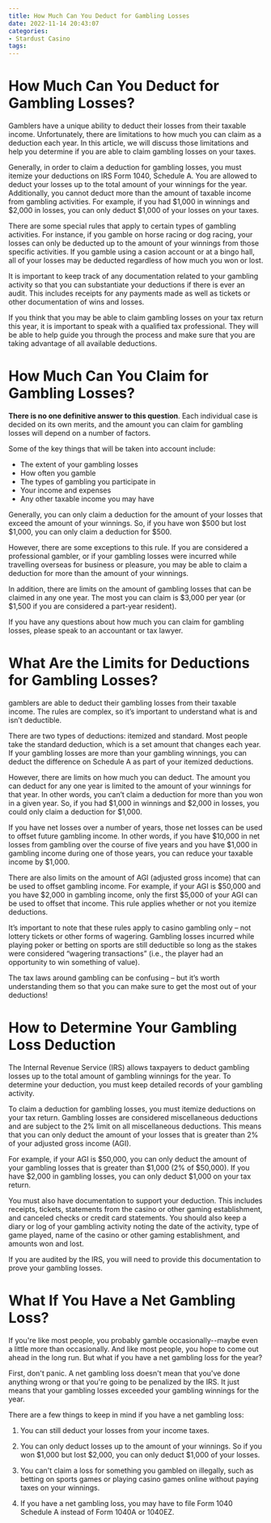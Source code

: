 ```yaml
---
title: How Much Can You Deduct for Gambling Losses
date: 2022-11-14 20:43:07
categories:
- Stardust Casino
tags:
---
```



#  How Much Can You Deduct for Gambling Losses?

Gamblers have a unique ability to deduct their losses from their taxable income. Unfortunately, there are limitations to how much you can claim as a deduction each year. In this article, we will discuss those limitations and help you determine if you are able to claim gambling losses on your taxes.

Generally, in order to claim a deduction for gambling losses, you must itemize your deductions on IRS Form 1040, Schedule A. You are allowed to deduct your losses up to the total amount of your winnings for the year. Additionally, you cannot deduct more than the amount of taxable income from gambling activities. For example, if you had $1,000 in winnings and $2,000 in losses, you can only deduct $1,000 of your losses on your taxes.

There are some special rules that apply to certain types of gambling activities. For instance, if you gamble on horse racing or dog racing, your losses can only be deducted up to the amount of your winnings from those specific activities. If you gamble using a casion account or at a bingo hall, all of your losses may be deducted regardless of how much you won or lost.

It is important to keep track of any documentation related to your gambling activity so that you can substantiate your deductions if there is ever an audit. This includes receipts for any payments made as well as tickets or other documentation of wins and losses.

If you think that you may be able to claim gambling losses on your tax return this year, it is important to speak with a qualified tax professional. They will be able to help guide you through the process and make sure that you are taking advantage of all available deductions.

#  How Much Can You Claim for Gambling Losses? 

 <strong>There is no one definitive answer to this question</strong>.  Each individual case is decided on its own merits, and the amount you can claim for gambling losses will depend on a number of factors. 

Some of the key things that will be taken into account include: 

- The extent of your gambling losses
- How often you gamble
- The types of gambling you participate in
- Your income and expenses
- Any other taxable income you may have

Generally, you can only claim a deduction for the amount of your losses that exceed the amount of your winnings. So, if you have won $500 but lost $1,000, you can only claim a deduction for $500. 

However, there are some exceptions to this rule. If you are considered a professional gambler, or if your gambling losses were incurred while travelling overseas for business or pleasure, you may be able to claim a deduction for more than the amount of your winnings. 

In addition, there are limits on the amount of gambling losses that can be claimed in any one year. The most you can claim is $3,000 per year (or $1,500 if you are considered a part-year resident). 

If you have any questions about how much you can claim for gambling losses, please speak to an accountant or tax lawyer.

#  What Are the Limits for Deductions for Gambling Losses? 

gamblers are able to deduct their gambling losses from their taxable income. The rules are complex, so it’s important to understand what is and isn’t deductible.

There are two types of deductions: itemized and standard. Most people take the standard deduction, which is a set amount that changes each year. If your gambling losses are more than your gambling winnings, you can deduct the difference on Schedule A as part of your itemized deductions.

However, there are limits on how much you can deduct. The amount you can deduct for any one year is limited to the amount of your winnings for that year. In other words, you can’t claim a deduction for more than you won in a given year. So, if you had $1,000 in winnings and $2,000 in losses, you could only claim a deduction for $1,000.

If you have net losses over a number of years, those net losses can be used to offset future gambling income. In other words, if you have $10,000 in net losses from gambling over the course of five years and you have $1,000 in gambling income during one of those years, you can reduce your taxable income by $1,000.

There are also limits on the amount of AGI (adjusted gross income) that can be used to offset gambling income. For example, if your AGI is $50,000 and you have $2,000 in gambling income, only the first $5,000 of your AGI can be used to offset that income. This rule applies whether or not you itemize deductions. 

It’s important to note that these rules apply to casino gambling only – not lottery tickets or other forms of wagering. Gambling losses incurred while playing poker or betting on sports are still deductible so long as the stakes were considered “wagering transactions” (i.e., the player had an opportunity to win something of value).

The tax laws around gambling can be confusing – but it’s worth understanding them so that you can make sure to get the most out of your deductions!

#  How to Determine Your Gambling Loss Deduction 

The Internal Revenue Service (IRS) allows taxpayers to deduct gambling losses up to the total amount of gambling winnings for the year. To determine your deduction, you must keep detailed records of your gambling activity.

To claim a deduction for gambling losses, you must itemize deductions on your tax return. Gambling losses are considered miscellaneous deductions and are subject to the 2% limit on all miscellaneous deductions. This means that you can only deduct the amount of your losses that is greater than 2% of your adjusted gross income (AGI).

For example, if your AGI is $50,000, you can only deduct the amount of your gambling losses that is greater than $1,000 (2% of $50,000). If you have $2,000 in gambling losses, you can only deduct $1,000 on your tax return.

You must also have documentation to support your deduction. This includes receipts, tickets, statements from the casino or other gaming establishment, and canceled checks or credit card statements. You should also keep a diary or log of your gambling activity noting the date of the activity, type of game played, name of the casino or other gaming establishment, and amounts won and lost.

If you are audited by the IRS, you will need to provide this documentation to prove your gambling losses.

#  What If You Have a Net Gambling Loss?

If you're like most people, you probably gamble occasionally--maybe even a little more than occasionally. And like most people, you hope to come out ahead in the long run. But what if you have a net gambling loss for the year?

First, don't panic. A net gambling loss doesn't mean that you've done anything wrong or that you're going to be penalized by the IRS. It just means that your gambling losses exceeded your gambling winnings for the year.

There are a few things to keep in mind if you have a net gambling loss:

1. You can still deduct your losses from your income taxes.

2. You can only deduct losses up to the amount of your winnings. So if you won $1,000 but lost $2,000, you can only deduct $1,000 of your losses.

3. You can't claim a loss for something you gambled on illegally, such as betting on sports games or playing casino games online without paying taxes on your winnings.

4. If you have a net gambling loss, you may have to file Form 1040 Schedule A instead of Form 1040A or 1040EZ.